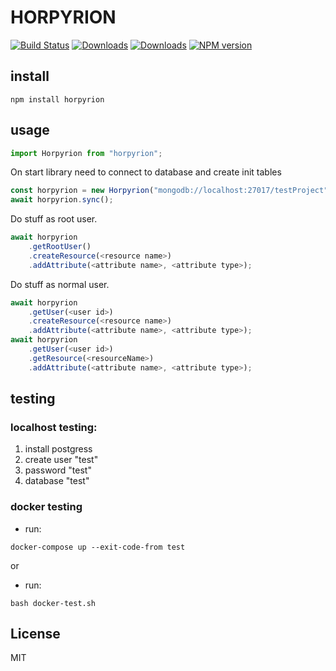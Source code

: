 # HORPYRION

[![Build Status](https://travis-ci.org/uhlryk/horpyrion.svg)](https://travis-ci.org/uhlryk/horpyrion)
[![Downloads](https://img.shields.io/npm/dt/horpyrion.svg)](https://www.npmjs.com/package/horpyrion)
[![Downloads](https://img.shields.io/npm/dm/horpyrion.svg)](https://www.npmjs.com/package/horpyrion)
[![NPM version](https://img.shields.io/npm/v/horpyrion.svg)](https://www.npmjs.com/package/horpyrion)

## install

```
npm install horpyrion
```

## usage

```javascript
import Horpyrion from "horpyrion";
```

On start library need to connect to database and create init tables
```javascript
const horpyrion = new Horpyrion("mongodb://localhost:27017/testProject")
await horpyrion.sync();

```
Do stuff as root user.
```javascript
await horpyrion
    .getRootUser()
    .createResource(<resource name>)
    .addAttribute(<attribute name>, <attribute type>); 
```    
Do stuff as normal user.  
```javascript    
await horpyrion
    .getUser(<user id>)
    .createResource(<resource name>)
    .addAttribute(<attribute name>, <attribute type>);
await horpyrion
    .getUser(<user id>)
    .getResource(<resourceName>)
    .addAttribute(<attribute name>, <attribute type>);
```

## testing

### localhost testing:
1. install postgress 
1. create user "test"
1. password "test"
1. database "test"

### docker testing
 - run:
```
docker-compose up --exit-code-from test
```

or

 - run:
```
bash docker-test.sh
```
## License

MIT
